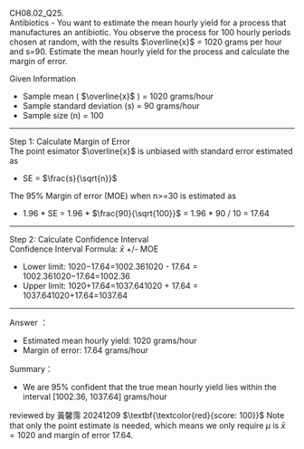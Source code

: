 CH08.02_Q25.  
Antibiotics - You want to estimate the mean hourly yield for a process that manufactures an antibiotic. 
You observe the process for 100 hourly periods chosen at random, with the results $\overline{x}$ = 1020 grams per hour and s=90.
Estimate the mean hourly yield for the process and calculate the margin of error.

Given Information  
-	Sample mean ( $\overline{x}$ ) = 1020 grams/hour  
-	Sample standard deviation (s) = 90 grams/hour  
-	Sample size (n) = 100

________________________________________
Step 1: Calculate Margin of Error  
The point esimator  $\overline{x}$ is unbiased with standard error estimated as   
- SE = $\frac{s}{\sqrt{n}}$  

The 95% Margin of error (MOE) when n>=30 is estimated as   
- 1.96 * SE = 1.96 *  $\frac{90}{\sqrt{100}}$ = 1.96 * 90 / 10 = 17.64     
________________________________________
Step 2: Calculate Confidence Interval  
Confidence Interval Formula: $\bar{x}$ +/- MOE  
-	Lower limit: 1020−17.64=1002.361020 - 17.64 = 1002.361020−17.64=1002.36  
-	Upper limit: 1020+17.64=1037.641020 + 17.64 = 1037.641020+17.64=1037.64  
________________________________________
Answer ：
-	Estimated mean hourly yield: 1020 grams/hour    
-	Margin of error: 17.64 grams/hour  

Summary：   
-	We are 95% confident that the true mean hourly yield lies within the interval [1002.36, 1037.64] grams/hour


reviewed by 黃馨霈 20241209 $\textbf{\textcolor{red}{score: 100}}$ Note that only the point estimate is needed, which means we only require $\mu$ is $\bar{x}=1020$ and margin of error 17.64.

